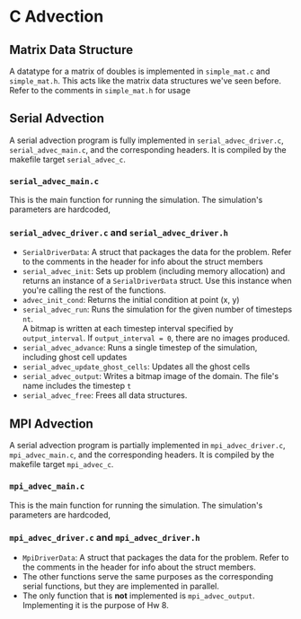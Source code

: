 # C Advection

## Matrix Data Structure 

A datatype for a matrix of doubles is implemented in `simple_mat.c` and `simple_mat.h`.  This acts 
like the matrix data structures we've seen before.  Refer to the comments in `simple_mat.h` for usage

## Serial Advection

A serial advection program is fully implemented in `serial_advec_driver.c`,  `serial_advec_main.c`, 
and the corresponding headers.  It is compiled by the makefile target `serial_advec_c`.

### `serial_advec_main.c`

This is the main function for running the simulation.  The simulation's parameters are hardcoded,

### `serial_advec_driver.c` and `serial_advec_driver.h`

* `SerialDriverData`: A struct that packages the data for the problem.  Refer to the comments in the 
  header for info about the struct members
* `serial_advec_init`:  Sets up problem (including memory allocation) and returns an instance of a `SerialDriverData` struct.  Use this instance when you're calling the rest of the functions.
* `advec_init_cond`:  Returns the initial condition at point (x, y)
* `serial_advec_run`:  Runs the simulation for the given number of timesteps `nt`.  
   A bitmap is written at each timestep interval specified by `output_interval`.  If `output_interval = 0`, 
   there are no images produced.
* `serial_advec_advance`:  Runs a single timestep of the simulation, including ghost cell updates
* `serial_advec_update_ghost_cells`:  Updates all the ghost cells
* `serial_advec_output`:  Writes a bitmap image of the domain.  The file's name includes the timestep `t`
* `serial_advec_free`:  Frees all data structures.

## MPI Advection

A serial advection program is partially implemented in `mpi_advec_driver.c`,  `mpi_advec_main.c`, 
and the corresponding headers.  It is compiled by the makefile target `mpi_advec_c`.

### `mpi_advec_main.c`

This is the main function for running the simulation.  The simulation's parameters are hardcoded,

### `mpi_advec_driver.c` and `mpi_advec_driver.h`

* `MpiDriverData`: A struct that packages the data for the problem.  Refer to the comments in the 
  header for info about the struct members.  
* The other functions serve the same purposes as the corresponding serial functions, but they are implemented
  in parallel. 
* The only function that is **not** implemented is `mpi_advec_output`.  Implementing it is the purpose of Hw 8.  
